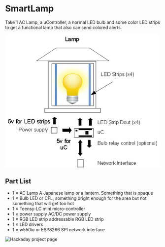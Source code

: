 # SmartLamp
Take 1 AC Lamp, a uController, a normal LED bulb and some color LED strips to get a functional lamp that also can send colored alerts.

![SmartLamp](SmartLamp.png)

## Part List

 * 1 × AC Lamp A Japanese lamp or a lantern. Something that is opaque
 * 1 × Bulb LED or CFL, something bright enough for the area but not something that will get too hot
 * 1 × Teensy-LC mini micro-controller
 * 1 × power supply AC/DC power supply
 * 1 × RGB LED strip addressable RGB LED strip
 * 1 × LED drivers
 * 1 × w550io or ESP8266 SPI network interface


![Hackaday project page](https://hackaday.io/project/5667-smart-lamp-notification)
